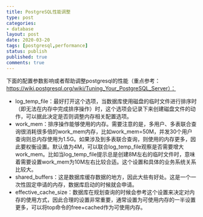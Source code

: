 ```yaml
---
title: PostgreSQL性能调整
type: post
categories:
- database
layout: post
date: 2020-03-20
tags: [postgresql,performance]
status: publish
published: true
comments: true
---
```


下面的配置参数影响或者帮助调整postgresql的性能（重点参考：https://wiki.postgresql.org/wiki/Tuning_Your_PostgreSQL_Server）：

* log_temp_file：最好打开这个选项，当数据库使用磁盘的临时文件进行排序时（即无法在内存中完成排序操作）时，这个选项会记录下来创建磁盘文件的动作，可以据此决定是否则调整内存相关配置选项。
* work_mem：排序操作能够使用的内存。需要注意的是，多用户、多表联合查询很消耗很多倍的work_mem内存，比如work_mem=50M，并发30个用户查询则总内存使用为1.5G。如果涉及到多表联合查询，则使用的内存更多，因此要权衡设置。默认值为4M，可以联合log_temp_file观察是否需要增大work_mem。比如当log_temp_file提示总是创建8M左右的临时文件时，意味着需要设置work_mem为10M左右比较合适。这个设置和具体的业务系统关系比较大。
* shared_buffers：这是数据库缓存数据的地方，因此大些有好处。这是一个一次性固定申请的内存，数据库启动的时候就会申请。
* effective_cache_size：数据库在规划查询的时候会参考这个设置来决定对内存的使用方式，因此合理的设置非常重要，通常设置为可使用内存的一半设置更多，可以将top命令的free+cached作为可使用内存。

